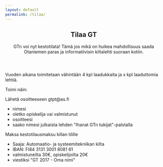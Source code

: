 ```yaml
---
layout: default
permalink: /tilaa/
---
```


<article class="post">


  <header class="post-header">
    <h1 class="post-title" itemprop="name headline">Tilaa GT</h1>
    <div class="post-meta">
    </div>
    <p class="post__ingress">
      GTn voi nyt kestotilata! Tämä jos mikä on huikea mahdollisuus saada Otaniemen paras ja informatiivisin kiltalehti suoraan kotiin.
    </p>
  </header>

  <div class="post-content" itemprop="articleBody">
    <p>Vuoden aikana toimitetaan vähintään 4 kpl laadukkaita ja x kpl laaduttomia lehtiä.</p>
    <p>Toimi näin:<p>
    <p>
      Lähetä osoitteeseen gtpt@as.fi
      <ul>
        <li>nimesi
        <li>oletko opiskelija vai valmistunut
        <li>osoitteesi
        <li>saako nimesi julkaista lehden "Ihanat GTn tukijat"-palstalla
      </ul>
    </p>
    <p>
      Maksa kestotilausmaksu killan tilille
      <ul>
        <li>Saaja: Automaatio- ja systeemitekniikan kilta
        <li>IBAN: FI84 3131 3001 8081 61
        <li>valmistuneilta 30€, opiskelijoilta 20€
        <li>viestiksi "GT 2017 - Oma nimi"
      </ul>
    <p>
  </div>

</article>
